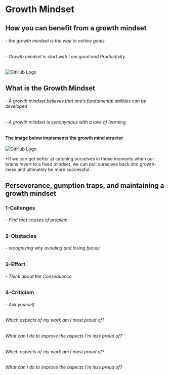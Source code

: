 # **Growth Mindset**
## How you can benefit from a growth mindset
  ######    - the growth mindset is the way to achive goals 
  ######    - Growth mindset is start with I am good and Productivity 
![GitHub Logo](https://3kllhk1ibq34qk6sp3bhtox1-wpengine.netdna-ssl.com/wp-content/uploads/2015/11/growth-mindset.png)


## What is the Growth Mindset
######    - A growth mindset believes that one’s fundamental abilities can be developed 
######    - A growth mindset is synonymous with a love of learning.
####     The image below implements the growth mind structer
![GitHub Logo](https://3kllhk1ibq34qk6sp3bhtox1-wpengine.netdna-ssl.com/wp-content/uploads/NewGrowthMindset2-1120x1400.png)

*If we can get better at catching ourselves in those moments when our brains revert to a fixed mindset, we can pull ourselves back into growth-iness and ultimately be more successful.


## Perseverance, gumption traps, and maintaining a growth mindset
###    1-Callenges
######        - Find root causes of proplem
###    2-Obstacles
######        - recognizing why avoiding and losing focus)
###    3-Effort
######        - Think about the Consequence 
###    4-Criticism
######        - Ask yourself 
######          Which aspects of my work am I most proud of?
######          What can I do to improve the aspects I’m less proud of?
######          Which aspects of my work am I most proud of?
######          What can I do to improve the aspects I’m less proud of?
 


